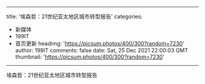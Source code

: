 
---
title: '埃森哲：21世纪亚太地区城市转型报告'
categories: 
 - 新媒体
 - 199IT
 - 首页更新
headimg: 'https://picsum.photos/400/300?random=7230'
author: 199IT
comments: false
date: Sat, 25 Dec 2021 22:00:03 GMT
thumbnail: 'https://picsum.photos/400/300?random=7230'
---

<div>   
埃森哲：21世纪亚太地区城市转型报告  
</div>
            